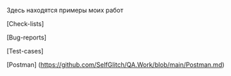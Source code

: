 Здесь находятся примеры моих работ

[Check-lists]

[Bug-reports]

[Test-cases] 

[Postman] (https://github.com/SelfGlitch/QA.Work/blob/main/Postman.md)
